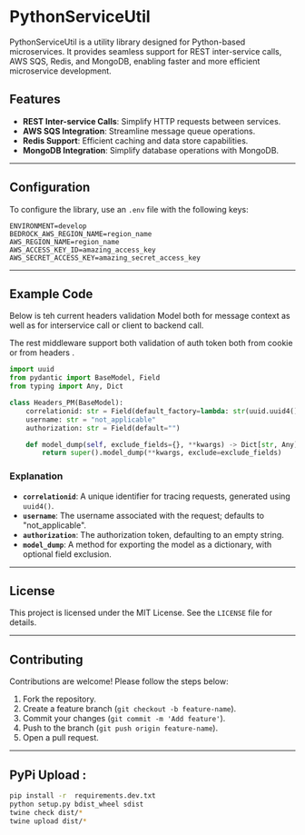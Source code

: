 # PythonServiceUtil

PythonServiceUtil is a utility library designed for Python-based microservices. It provides seamless support for REST inter-service calls, AWS SQS, Redis, and MongoDB, enabling faster and more efficient microservice development.

## Features

- **REST Inter-service Calls**: Simplify HTTP requests between services.
- **AWS SQS Integration**: Streamline message queue operations.
- **Redis Support**: Efficient caching and data store capabilities.
- **MongoDB Integration**: Simplify database operations with MongoDB.

---

## Configuration

To configure the library, use an `.env` file with the following keys:

```plaintext
ENVIRONMENT=develop
BEDROCK_AWS_REGION_NAME=region_name
AWS_REGION_NAME=region_name
AWS_ACCESS_KEY_ID=amazing_access_key
AWS_SECRET_ACCESS_KEY=amazing_secret_access_key
```

---

## Example Code

Below is teh current headers  validation Model both for message context as well as for  interservice call or  client  to backend call.

The rest  middleware support both validation of  auth  token both from cookie or from headers . 

```python
import uuid
from pydantic import BaseModel, Field
from typing import Any, Dict

class Headers_PM(BaseModel):
    correlationid: str = Field(default_factory=lambda: str(uuid.uuid4()))
    username: str = "not_applicable"
    authorization: str = Field(default="")

    def model_dump(self, exclude_fields={}, **kwargs) -> Dict[str, Any]:
        return super().model_dump(**kwargs, exclude=exclude_fields)
```

### Explanation

- **`correlationid`**: A unique identifier for tracing requests, generated using `uuid4()`.
- **`username`**: The username associated with the request; defaults to "not_applicable".
- **`authorization`**: The authorization token, defaulting to an empty string.
- **`model_dump`**: A method for exporting the model as a dictionary, with optional field exclusion.

---

## License

This project is licensed under the MIT License. See the `LICENSE` file for details.

---

## Contributing

Contributions are welcome! Please follow the steps below:

1. Fork the repository.
2. Create a feature branch (`git checkout -b feature-name`).
3. Commit your changes (`git commit -m 'Add feature'`).
4. Push to the branch (`git push origin feature-name`).
5. Open a pull request.

---

## PyPi Upload :

```bash
pip install -r  requirements.dev.txt
python setup.py bdist_wheel sdist
twine check dist/*
twine upload dist/*
```
